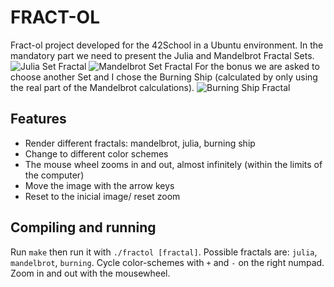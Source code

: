 # FRACT-OL 
Fract-ol project developed for the 42School in a Ubuntu environment.
In the mandatory part we need to present the Julia and Mandelbrot Fractal Sets. 
![Julia Set Fractal](https://user-images.githubusercontent.com/53185699/212414778-16072951-224e-48be-bcec-8b60590ccc1e.png)
![Mandelbrot Set Fractal](https://user-images.githubusercontent.com/53185699/212414859-cf0b3d61-0881-4420-8696-48cc9569d244.png)
For the bonus we are asked to choose another Set and I chose the Burning Ship (calculated by only using the real part of the Mandelbrot calculations).
![Burning Ship Fractal](https://user-images.githubusercontent.com/53185699/212414692-fa75a51d-b250-4d30-a061-4fde8f8bbdf3.png)

## Features
* Render different fractals: mandelbrot, julia, burning ship
* Change to different color schemes
* The mouse wheel zooms in and out, almost infinitely (within the limits of the computer)
* Move the image with the arrow keys
* Reset to the inicial image/ reset zoom

## Compiling and running
Run `make` then run it with `./fractol [fractal]`. Possible fractals are: `julia`, `mandelbrot`,
`burning`. Cycle color-schemes with `+` and `-` on the right numpad. Zoom in and out with the
mousewheel.
